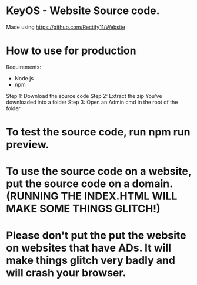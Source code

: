 # KeyOS - Website Source code.
Made using https://github.com/Rectify11/Website
# How to use for production
Requirements:
- Node.js
- npm

Step 1: Download the source code
Step 2: Extract the zip You've downloaded into a folder
Step 3: Open an Admin cmd in the root of the folder
# To test the source code, run npm run preview.
# To use the source code on a website, put the source code on a domain. (RUNNING THE INDEX.HTML WILL MAKE SOME THINGS GLITCH!)
# Please don't put the put the website on websites that have ADs. It will make things glitch very badly and will crash your browser.
